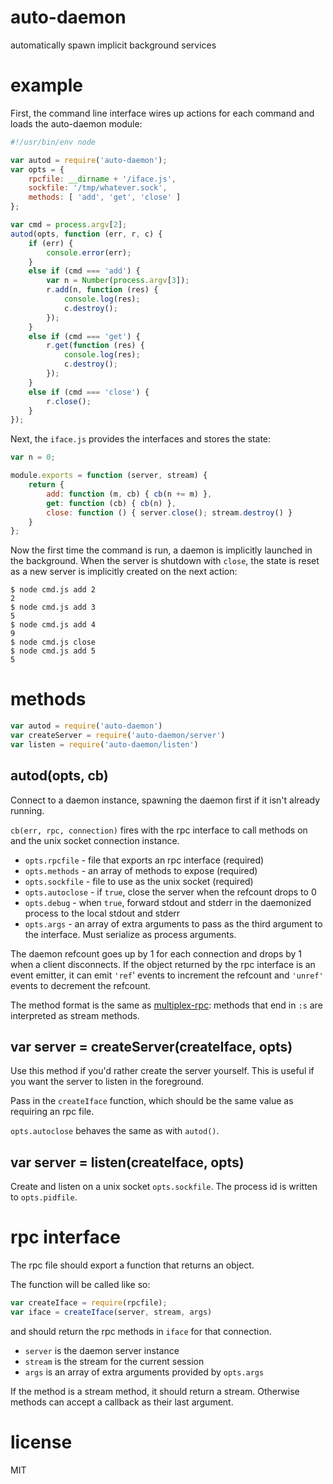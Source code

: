 # auto-daemon

automatically spawn implicit background services

# example

First, the command line interface wires up actions for each command and loads
the auto-daemon module:

``` js
#!/usr/bin/env node

var autod = require('auto-daemon');
var opts = {
    rpcfile: __dirname + '/iface.js',
    sockfile: '/tmp/whatever.sock',
    methods: [ 'add', 'get', 'close' ]
};

var cmd = process.argv[2];
autod(opts, function (err, r, c) {
    if (err) {
        console.error(err);
    }
    else if (cmd === 'add') {
        var n = Number(process.argv[3]);
        r.add(n, function (res) {
            console.log(res);
            c.destroy();
        });
    }
    else if (cmd === 'get') {
        r.get(function (res) {
            console.log(res);
            c.destroy();
        });
    }
    else if (cmd === 'close') {
        r.close();
    }
});
```

Next, the `iface.js` provides the interfaces and stores the state:

``` js
var n = 0;

module.exports = function (server, stream) {
    return {
        add: function (m, cb) { cb(n += m) },
        get: function (cb) { cb(n) },
        close: function () { server.close(); stream.destroy() }
    }
};
```

Now the first time the command is run, a daemon is implicitly launched in the
background. When the server is shutdown with `close`, the state is reset as a
new server is implicitly created on the next action:


```
$ node cmd.js add 2
2
$ node cmd.js add 3
5
$ node cmd.js add 4
9
$ node cmd.js close
$ node cmd.js add 5
5
```

# methods

``` js
var autod = require('auto-daemon')
var createServer = require('auto-daemon/server')
var listen = require('auto-daemon/listen')
```

## autod(opts, cb)

Connect to a daemon instance, spawning the daemon first if it isn't already
running.

`cb(err, rpc, connection)` fires with the rpc interface to call methods on and
the unix socket connection instance.

* `opts.rpcfile` - file that exports an rpc interface (required)
* `opts.methods` - an array of methods to expose (required)
* `opts.sockfile` - file to use as the unix socket (required)
* `opts.autoclose` - if `true`, close the server when the refcount drops to 0
* `opts.debug` - when `true`, forward stdout and stderr in the daemonized
  process to the local stdout and stderr
* `opts.args` - an array of extra arguments to pass as the third argument to the
  interface. Must serialize as process arguments.

The daemon refcount goes up by 1 for each connection and drops by 1 when a
client disconnects. If the object returned by the rpc interface is an event
emitter, it can emit `'ref`' events to increment the refcount and `'unref'`
events to decrement the refcount.

The method format is the same as
[multiplex-rpc](https://npmjs.com/package/multiplex-rpc): methods that end in
`:s` are interpreted as stream methods.

## var server = createServer(createIface, opts)

Use this method if you'd rather create the server yourself.
This is useful if you want the server to listen in the foreground.

Pass in the `createIface` function, which should be the same value as requiring
an rpc file.

`opts.autoclose` behaves the same as with `autod()`.

## var server = listen(createIface, opts)

Create and listen on a unix socket `opts.sockfile`.
The process id is written to `opts.pidfile`.

# rpc interface

The rpc file should export a function that returns an object.

The function will be called like so:

``` js
var createIface = require(rpcfile);
var iface = createIface(server, stream, args)
```

and should return the rpc methods in `iface` for that connection.

* `server` is the daemon server instance
* `stream` is the stream for the current session
* `args` is an array of extra arguments provided by `opts.args`

If the method is a stream method, it should return a stream. Otherwise methods
can accept a callback as their last argument.

# license

MIT

